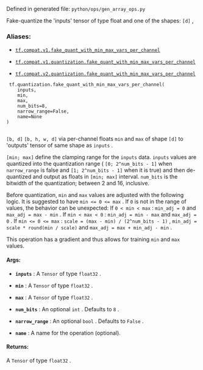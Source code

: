 Defined in generated file:  `python/ops/gen_array_ops.py` 

Fake-quantize the 'inputs' tensor of type float and one of the shapes:  `[d]` ,



### Aliases:

- [ `tf.compat.v1.fake_quant_with_min_max_vars_per_channel` ](/api_docs/python/tf/quantization/fake_quant_with_min_max_vars_per_channel)

- [ `tf.compat.v1.quantization.fake_quant_with_min_max_vars_per_channel` ](/api_docs/python/tf/quantization/fake_quant_with_min_max_vars_per_channel)

- [ `tf.compat.v2.quantization.fake_quant_with_min_max_vars_per_channel` ](/api_docs/python/tf/quantization/fake_quant_with_min_max_vars_per_channel)



```
 tf.quantization.fake_quant_with_min_max_vars_per_channel(
    inputs,
    min,
    max,
    num_bits=8,
    narrow_range=False,
    name=None
)
 
```

 `[b, d]`   `[b, h, w, d]`  via per-channel floats  `min`  and  `max`  of shape  `[d]` 
to 'outputs' tensor of same shape as  `inputs` .

 `[min; max]`  define the clamping range for the  `inputs`  data.
 `inputs`  values are quantized into the quantization range ( `[0; 2^num_bits - 1]` 
when  `narrow_range`  is false and  `[1; 2^num_bits - 1]`  when it is true) and
then de-quantized and output as floats in  `[min; max]`  interval.
 `num_bits`  is the bitwidth of the quantization; between 2 and 16, inclusive.

Before quantization,  `min`  and  `max`  values are adjusted with the following
logic.
It is suggested to have  `min <= 0 <= max` . If  `0`  is not in the range of values,
the behavior can be unexpected:
If  `0 < min < max` :  `min_adj = 0`  and  `max_adj = max - min` .
If  `min < max < 0` :  `min_adj = min - max`  and  `max_adj = 0` .
If  `min <= 0 <= max` :  `scale = (max - min) / (2^num_bits - 1)` ,
 `min_adj = scale * round(min / scale)`  and  `max_adj = max + min_adj - min` .

This operation has a gradient and thus allows for training  `min`  and  `max` 
values.



#### Args:

- **`inputs`** : A  `Tensor`  of type  `float32` .

- **`min`** : A  `Tensor`  of type  `float32` .

- **`max`** : A  `Tensor`  of type  `float32` .

- **`num_bits`** : An optional  `int` . Defaults to  `8` .

- **`narrow_range`** : An optional  `bool` . Defaults to  `False` .

- **`name`** : A name for the operation (optional).



#### Returns:
A  `Tensor`  of type  `float32` .

